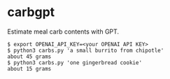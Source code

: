 # carbgpt

Estimate meal carb contents with GPT.

```
$ export OPENAI_API_KEY=<your OPENAI API KEY>
$ python3 carbs.py 'a small burrito from chipotle'
about 45 grams
$ python3 carbs.py 'one gingerbread cookie'
about 15 grams
```
